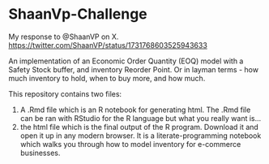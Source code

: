 # ShaanVp-Challenge
My response to @ShaanVP on X. https://twitter.com/ShaanVP/status/1731768603525943633

An implementation of an Economic Order Quantity (EOQ) model with a Safety Stock buffer, and inventory Reorder Point. Or in layman terms - how much inventory to hold, when to buy more, and how much.

This repository contains two files:

1) A .Rmd file which is an R notebook for generating html. The .Rmd file can be ran with RStudio for the R language but what you really want is...
2) the html file which is the final output of the R program. Download it and open it up in any modern browser. It is a literate-programming notebook which walks you through how to model inventory for e-commerce businesses.
